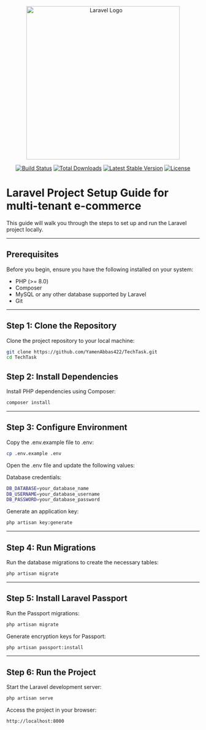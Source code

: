 <p align="center"><a href="https://laravel.com" target="_blank"><img src="https://raw.githubusercontent.com/laravel/art/master/logo-lockup/5%20SVG/2%20CMYK/1%20Full%20Color/laravel-logolockup-cmyk-red.svg" width="400" alt="Laravel Logo"></a></p>

<p align="center">
<a href="https://github.com/laravel/framework/actions"><img src="https://github.com/laravel/framework/workflows/tests/badge.svg" alt="Build Status"></a>
<a href="https://packagist.org/packages/laravel/framework"><img src="https://img.shields.io/packagist/dt/laravel/framework" alt="Total Downloads"></a>
<a href="https://packagist.org/packages/laravel/framework"><img src="https://img.shields.io/packagist/v/laravel/framework" alt="Latest Stable Version"></a>
<a href="https://packagist.org/packages/laravel/framework"><img src="https://img.shields.io/packagist/l/laravel/framework" alt="License"></a>
</p>

# Laravel Project Setup Guide for multi-tenant e-commerce

This guide will walk you through the steps to set up and run the Laravel project locally.

---

## **Prerequisites**

Before you begin, ensure you have the following installed on your system:

- PHP (>= 8.0)
- Composer
- MySQL or any other database supported by Laravel
- Git

---

## **Step 1: Clone the Repository**

Clone the project repository to your local machine:

```bash
git clone https://github.com/YamenAbbas422/TechTask.git
cd TechTask
```
## **Step 2: Install Dependencies**
Install PHP dependencies using Composer:
```bash
composer install
```
---

## **Step 3: Configure Environment**
Copy the .env.example file to .env:

```bash
cp .env.example .env
```
Open the .env file and update the following values:

Database credentials:

```bash
DB_DATABASE=your_database_name
DB_USERNAME=your_database_username
DB_PASSWORD=your_database_password
```
Generate an application key:

```bash
php artisan key:generate
```
---

## **Step 4: Run Migrations**
Run the database migrations to create the necessary tables:

```bash
php artisan migrate
```
---
## **Step 5: Install Laravel Passport**
Run the Passport migrations:
```bash
php artisan migrate
```
Generate encryption keys for Passport:
```bash
php artisan passport:install
```
---
## **Step 6: Run the Project**
Start the Laravel development server:

```bash
php artisan serve
```
Access the project in your browser:
``` bash
http://localhost:8000
```
